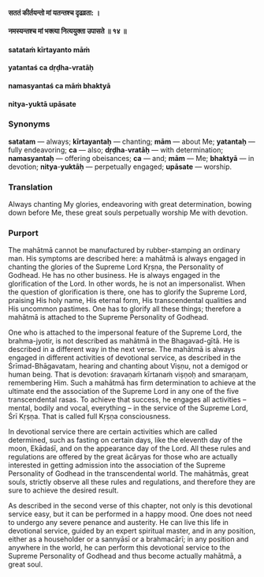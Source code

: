 #### सततं कीर्तयन्तो मां यतन्तश्च दृढव्रता: ।
#### नमस्यन्तश्च मां भक्त्या नित्ययुक्ता उपासते ॥ १४ ॥

#### satataṁ kīrtayanto māṁ
#### yatantaś ca dṛḍha-vratāḥ
#### namasyantaś ca māṁ bhaktyā
#### nitya-yuktā upāsate

### Synonyms

**satatam** — always; **kīrtayantaḥ** — chanting; **mām** — about Me; **yatantaḥ** — fully endeavoring; **ca** — also; **dṛḍha**-**vratāḥ** — with determination; **namasyantaḥ** — offering obeisances; **ca** — and; **mām** — Me; **bhaktyā** — in devotion; **nitya**-**yuktāḥ** — perpetually engaged; **upāsate** — worship.

### Translation

Always chanting My glories, endeavoring with great determination, bowing down before Me, these great souls perpetually worship Me with devotion.

### Purport

The mahātmā cannot be manufactured by rubber-stamping an ordinary man. His symptoms are described here: a mahātmā is always engaged in chanting the glories of the Supreme Lord Kṛṣṇa, the Personality of Godhead. He has no other business. He is always engaged in the glorification of the Lord. In other words, he is not an impersonalist. When the question of glorification is there, one has to glorify the Supreme Lord, praising His holy name, His eternal form, His transcendental qualities and His uncommon pastimes. One has to glorify all these things; therefore a mahātmā is attached to the Supreme Personality of Godhead.

One who is attached to the impersonal feature of the Supreme Lord, the brahma-jyotir, is not described as mahātmā in the Bhagavad-gītā. He is described in a different way in the next verse. The mahātmā is always engaged in different activities of devotional service, as described in the Śrīmad-Bhāgavatam, hearing and chanting about Viṣṇu, not a demigod or human being. That is devotion: śravaṇaṁ kīrtanaṁ viṣṇoḥ and smaraṇam, remembering Him. Such a mahātmā has firm determination to achieve at the ultimate end the association of the Supreme Lord in any one of the five transcendental rasas. To achieve that success, he engages all activities – mental, bodily and vocal, everything – in the service of the Supreme Lord, Śrī Kṛṣṇa. That is called full Kṛṣṇa consciousness.

In devotional service there are certain activities which are called determined, such as fasting on certain days, like the eleventh day of the moon, Ekādaśī, and on the appearance day of the Lord. All these rules and regulations are offered by the great ācāryas for those who are actually interested in getting admission into the association of the Supreme Personality of Godhead in the transcendental world. The mahātmās, great souls, strictly observe all these rules and regulations, and therefore they are sure to achieve the desired result.

As described in the second verse of this chapter, not only is this devotional service easy, but it can be performed in a happy mood. One does not need to undergo any severe penance and austerity. He can live this life in devotional service, guided by an expert spiritual master, and in any position, either as a householder or a sannyāsī or a brahmacārī; in any position and anywhere in the world, he can perform this devotional service to the Supreme Personality of Godhead and thus become actually mahātmā, a great soul.